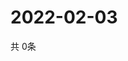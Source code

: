 # 2022-02-03
  共 0条

  <!-- BEGIN -->
  <!-- 最后更新时间Thu Feb 03 2022 01:44:26 GMT+0000 (Coordinated Universal Time) -->
  
  <!-- END -->
  
  